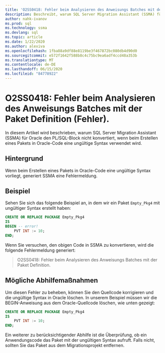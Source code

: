 ```yaml
---
title: 'O2SS0418: Fehler beim Analysieren des Anweisungs Batches mit der Paket Definition (Fehler).'
description: Beschreibt, warum SQL Server Migration Assistant (SSMA) für Oracle den PL/SQL-Block nicht konvertiert, wenn beim Erstellen eines Pakets in Oracle-Code eine ungültige Syntax verwendet wird.
author: nahk-ivanov
ms.prod: sql
ms.technology: ssma
ms.devlang: sql
ms.topic: article
ms.date: 1/22/2020
ms.author: alexiva
ms.openlocfilehash: 1fba88a9df88e8119be3f467872bc080db4d90d0
ms.sourcegitcommit: e572f1642f588b8c4c75bc9ea6adf4ccd48a353b
ms.translationtype: MT
ms.contentlocale: de-DE
ms.lasthandoff: 06/15/2020
ms.locfileid: "84778922"
---
```

# <a name="o2ss0418-failed-to-parse-statement-batch-with-package-definition-error"></a>O2SS0418: Fehler beim Analysieren des Anweisungs Batches mit der Paket Definition (Fehler).

In diesem Artikel wird beschrieben, warum SQL Server Migration Assistant (SSMA) für Oracle den PL/SQL-Block nicht konvertiert, wenn beim Erstellen eines Pakets in Oracle-Code eine ungültige Syntax verwendet wird.

## <a name="background"></a>Hintergrund

Wenn beim Erstellen eines Pakets in Oracle-Code eine ungültige Syntax vorliegt, generiert SSMA eine Fehlermeldung.

## <a name="example"></a>Beispiel

Sehen Sie sich das folgende Beispiel an, in dem wir ein Paket `Empty_Pkg4` mit ungültiger Syntax erstellt haben:

```sql
CREATE OR REPLACE PACKAGE Empty_Pkg4
IS
BEGIN -- error!
    PVT INT := 10;
END;
```

Wenn Sie versuchen, den obigen Code in SSMA zu konvertieren, wird die folgende Fehlermeldung generiert:

> O2SS0418: Fehler beim Analysieren des Anweisungs Batches mit der Paket Definition.

## <a name="possible-remedies"></a>Mögliche Abhilfemaßnahmen

Um diesen Fehler zu beheben, können Sie den Quellcode korrigieren und die ungültige Syntax in Oracle löschen. In unserem Beispiel müssen wir die BEGIN-Anweisung aus dem Oracle-Quellcode löschen, wie unten gezeigt:

```sql
CREATE OR REPLACE PACKAGE Empty_Pkg4
IS
    PVT INT := 10;
END;
```

Ein weiterer zu berücksichtigender Abhilfe ist die Überprüfung, ob ein Anwendungscode das Paket mit der ungültigen Syntax aufruft. Falls nicht, sollten Sie das Paket aus dem Migrationsprojekt entfernen.
